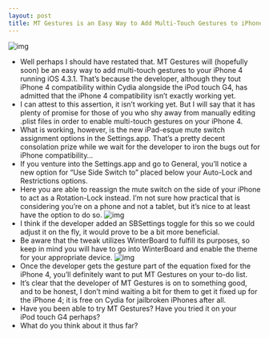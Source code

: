 ```yaml
---
layout: post
title: MT Gestures is an Easy Way to Add Multi-Touch Gestures to iPhones Running iOS 4.3.1
---
```

![img](http://media.idownloadblog.com/wp-content/uploads/2011/04/MT-Gestures-02.png)
* Well perhaps I should have restated that. MT Gestures will (hopefully soon) be an easy way to add multi-touch gestures to your iPhone 4 running iOS 4.3.1. That’s because the developer, although they tout iPhone 4 compatibility within Cydia alongside the iPod touch G4, has admitted that the iPhone 4 compatibility isn’t exactly working yet.
* I can attest to this assertion, it isn’t working yet. But I will say that it has plenty of promise for those of you who shy away from manually editing .plist files in order to enable multi-touch gestures on your iPhone 4.
* What is working, however, is the new iPad-esque mute switch assignment options in the Settings.app. That’s a pretty decent consolation prize while we wait for the developer to iron the bugs out for iPhone compatibility…
* If you venture into the Settings.app and go to General, you’ll notice a new option for “Use Side Switch to” placed below your Auto-Lock and Restrictions options.
* Here you are able to reassign the mute switch on the side of your iPhone to act as a Rotation-Lock instead. I’m not sure how practical that is considering you’re on a phone and not a tablet, but it’s nice to at least have the option to do so.
![img](http://media.idownloadblog.com/wp-content/uploads/2011/04/MT-Gestures-01.png)
* I think if the developer added an SBSettings toggle for this so we could adjust it on the fly, it would prove to be a bit more beneficial.
* Be aware that the tweak utilizes WinterBoard to fulfill its purposes, so keep in mind you will have to go into WinterBoard and enable the theme for your appropriate device.
![img](http://media.idownloadblog.com/wp-content/uploads/2011/04/MT-Gestures-03.png)
* Once the developer gets the gesture part of the equation fixed for the iPhone 4, you’ll definitely want to put MT Gestures on your to-do list.
* It’s clear that the developer of MT Gestures is on to something good, and to be honest, I don’t mind waiting a bit for them to get it fixed up for the iPhone 4; it is free on Cydia for jailbroken iPhones after all.
* Have you been able to try MT Gestures? Have you tried it on your iPod touch G4 perhaps?
* What do you think about it thus far?

